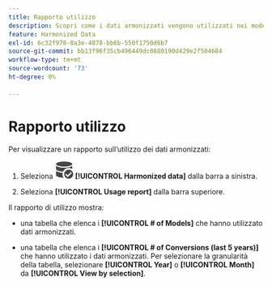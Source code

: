 ```yaml
---
title: Rapporto utilizzo
description: Scopri come i dati armonizzati vengono utilizzati nei modelli (per l’apprendimento e il punteggio) e nelle conversioni.
feature: Harmonized Data
exl-id: 6c32f978-8a3e-4878-bb6b-550f1750d6b7
source-git-commit: bb13f96f35cb496449dc0880190d429e2f504684
workflow-type: tm+mt
source-wordcount: '73'
ht-degree: 0%

---
```


# Rapporto utilizzo

Per visualizzare un rapporto sull’utilizzo dei dati armonizzati:

1. Seleziona ![DataSearch](/help/assets/icons/DataCheck.svg) **[!UICONTROL Harmonized data]** dalla barra a sinistra.

1. Seleziona **[!UICONTROL Usage report]** dalla barra superiore.

Il rapporto di utilizzo mostra:

* una tabella che elenca i **[!UICONTROL # of Models]** che hanno utilizzato dati armonizzati.

* una tabella che elenca i **[!UICONTROL # of Conversions (last 5 years)]** che hanno utilizzato i dati armonizzati. Per selezionare la granularità della tabella, selezionare **[!UICONTROL Year]** o **[!UICONTROL Month]** da **[!UICONTROL View by selection]**.
